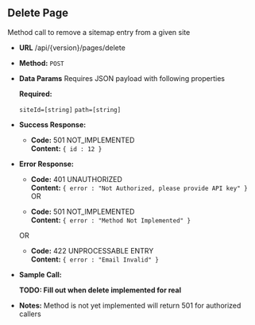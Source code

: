 **Delete Page**
----
Method call to remove a sitemap entry from a given site

* **URL**
/api/{version}/pages/delete

* **Method:**
  `POST`
  
* **Data Params** Requires JSON payload with following properties 
  
  **Required:**
 
   `siteId=[string]`
   `path=[string]`

* **Success Response:**

  * **Code:** 501 NOT_IMPLEMENTED <br />
    **Content:** `{ id : 12 }`
 
* **Error Response:**

  * **Code:** 401 UNAUTHORIZED <br />
    **Content:** `{ error : "Not Authorized, please provide API key" }`
  OR
  
  * **Code:** 501 NOT_IMPLEMENTED <br />
    **Content:** `{ error : "Method Not Implemented" }`

  OR

  * **Code:** 422 UNPROCESSABLE ENTRY <br />
    **Content:** `{ error : "Email Invalid" }`

* **Sample Call:**

  **TODO: Fill out when delete implemented for real**
* **Notes:**
Method is not yet implemented will return 501 for authorized callers 
